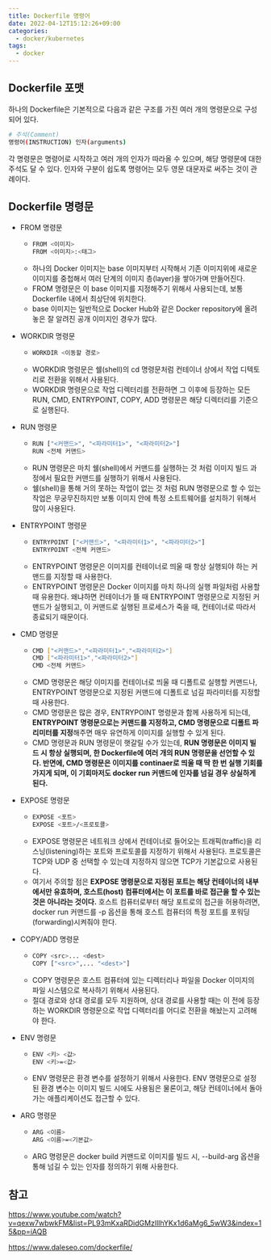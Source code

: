 ```yaml
---
title: Dockerfile 명령어
date: 2022-04-12T15:12:26+09:00
categories:
  - docker/kubernetes
tags: 
  - docker
---
```


## Dockerfile 포맷

하나의 Dockerfile은 기본적으로 다음과 같은 구조를 가진 여러 개의 명령문으로 구성되어 있다.

```bash
# 주석(Comment)
명령어(INSTRUCTION) 인자(arguments)
```

각 명령문은 명령어로 시작하고 여러 개의 인자가 따라올 수 있으며, 해당 명령문에 대한 주석도 달 수 있다. 인자와 구분이 쉽도록 명령어는 모두 영문 대문자로 써주는 것이 관례이다.

## Dockerfile 명령문
- FROM 명령문
  - ```bash
    FROM <이미지>
    FROM <이미지>:<태그>
    ```
  - 하나의 Docker 이미지는 base 이미지부터 시작해서 기존 이미지위에 새로운 이미지를 중첩해서 여러 단계의 이미지 층(layer)을 쌓아가며 만들어진다.
  - FROM 명령문은 이 base 이미지를 지정해주기 위해서 사용되는데, 보통 Dockerfile 내에서 최상단에 위치한다.
  - base 이미지는 일반적으로 Docker Hub와 같은 Docker repository에 올려놓은 잘 알려진 공개 이미지인 경우가 많다.
- WORKDIR 명령문
  - ```bash
    WORKDIR <이동할 경로>
    ```
  - WORKDIR 명령문은 쉘(shell)의 cd 명령문처럼 컨테이너 상에서 작업 디텍토리로 전환을 위해서 사용된다.
  - WORKDIR 명령문으로 작업 디렉터리를 전환하면 그 이후에 등장하는 모든 RUN, CMD, ENTRYPOINT, COPY, ADD 명령문은 해당 디렉터리를 기준으로 실행된다.
- RUN 명령문
  - ```bash
    RUN ["<커맨드>", "<파라미터1>", "<파라미터2>"]
    RUN <전체 커맨드>
    ```
  - RUN 명령문은 마치 쉘(shell)에서 커맨드를 실행하는 것 처럼 이미지 빌드 과정에서 필요한 커맨드를 실행하기 위해서 사용된다.
  - 쉘(shell)을 통해 거의 못하는 작업이 없는 것 처럼 RUN 명령문으로 할 수 있는 작업은 무궁무진하지만 보통 이미지 안에 특정 소트트웨어를 설치하기 위해서 많이 사용된다.

- ENTRYPOINT 명령문
  - ```bash
    ENTRYPOINT ["<커맨드>", "<파라미터1>", "<파라미터2>"]
    ENTRYPOINT <전체 커맨드>
    ```
  - ENTRYPOINT 명령문은 이미지를 컨테이너로 띄울 때 항상 실행되야 하는 커맨드를 지정할 때 사용한다.
  - ENTRYPOINT 명령문은 Docker 이미지를 마치 하나의 실행 파일처럼 사용할 때 유용한다. 왜냐하면 컨테이너가 뜰 때 ENTRYPOINT 명령문으로 지정된 커맨드가 실행되고, 이 커맨드로 실행된 프로세스가 죽을 때, 컨테이너로 따라서 종료되기 때문이다.

- CMD 명령문
  - ```bash
    CMD ["<커맨드>","<파라미터1>","<파라미터2>"]
    CMD ["<파라미터1>","<파라미터2>"]
    CMD <전체 커맨드>
    ```
  - CMD 명령문은 해당 이미지를 컨테이너로 띄울 때 디폴트로 실행할 커맨드나, ENTRYPOINT 명령문으로 지정된 커맨드에 디폴트로 넘길 파라미터를 지정할 때 사용한다.
  - CMD 명령문은 많은 경우, ENTRYPOINT 명령문과 함께 사용하게 되는데, **ENTRYPOINT 명령문으로는 커맨드를 지정하고, CMD 명령문으로 디폴트 파리미터를 지정**해주면 매우 유연하게 이미지를 실행할 수 있게 된다.
  - CMD 명령문과 RUN 명령문이 햇갈릴 수가 있는데, **RUN 명령문은 이미지 빌드 시 항상 실행되며, 한 Dockerfile에 여러 개의 RUN 명령문을 선언할 수 있다. 반면에, CMD 명령문은 이미지를 continaer로 띄울 때 딱 한 번 실행 기회를 가지게 되며, 이 기회마저도 docker run 커맨드에 인자를 넘길 경우 상실하게 된다.**
- EXPOSE 명령문
  - ```bash
    EXPOSE <포트>
    EXPOSE <포트>/<프로토콜>
    ```
  - EXPOSE 명령문은 네트워크 상에서 컨테이너로 들어오는 트래픽(traffic)을 리스닝(listening)하는 포트와 프로토콜를 지정하기 위해서 사용된다. 프로토콜은 TCP와 UDP 중 선택할 수 있는데 지정하지 않으면 TCP가 기본값으로 사용된다.
  - 여기서 주의할 점은 **EXPOSE 명령문으로 지정된 포트는 해당 컨테이너의 내부에서만 유효하며, 호스트(host) 컴퓨터에서는 이 포트를 바로 접근을 할 수 있는 것은 아니라는 것이다.** 호스트 컴퓨터로부터 해당 포트로의 접근을 허용하려면, docker run 커맨드를 -p 옵션을 통해 호스트 컴퓨터의 특정 포트를 포워딩(forwarding)시켜줘야 한다.  
- COPY/ADD 명령문
  - ```bash
    COPY <src>... <dest>
    COPY ["<src>",... "<dest>"]
    ```
  - COPY 명령문은 호스트 컴퓨터에 있는 디렉터리나 파일을 Docker 이미지의 파일 시스템으로 복사하기 위해서 사용된다.
  - 절대 경로와 상대 경로를 모두 지원하며, 상대 경로를 사용할 때는 이 전에 등장하는 WORKDIR 명령문으로 작업 디렉터리를 어디로 전환을 해놨는지 고려해야 한다.
- ENV 명령문
  - ```bash
    ENV <키> <값>
    ENV <키>=<값>
    ```
  - ENV 명령문은 환경 변수를 설정하기 위해서 사용한다. ENV 명령문으로 설정된 환경 변수는 이미지 빌드 시에도 사용됨은 물론이고, 해당 컨테이너에서 돌아가는 애플리케이션도 접근할 수 있다.  
- ARG 명령문  
  - ```bash
    ARG <이름>
    ARG <이름>=<기본값>
    ```
  - ARG 명령문은 docker build 커맨드로 이미지를 빌드 시, --build-arg 옵션을 통해 넘길 수 있는 인자를 정의하기 위해 사용한다.

## 참고

https://www.youtube.com/watch?v=qexw7wbwkFM&list=PL93mKxaRDidGMzIllhYKx1d6aMg6_5wW3&index=15&pp=iAQB

https://www.daleseo.com/dockerfile/
